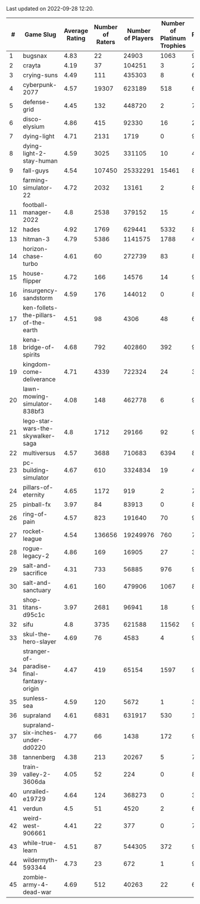 Last updated on 2022-09-28 12:20.


|#|Game Slug|Average Rating|Number of Raters|Number of Players|Number of Platinum Trophies|Max Rarity (%)|
|---|---|---|---|---|---|---|
|1|bugsnax|4.83|22|24903|1063|97|
|2|crayta|4.19|37|104251|3|22|
|3|crying-suns|4.49|111|435303|8|65|
|4|cyberpunk-2077|4.57|19307|623189|518|60|
|5|defense-grid|4.45|132|448720|2|79|
|6|disco-elysium|4.86|415|92330|16|28|
|7|dying-light|4.71|2131|1719|0|98|
|8|dying-light-2-stay-human|4.59|3025|331105|10|48|
|9|fall-guys|4.54|107450|25332291|15461|89|
|10|farming-simulator-22|4.72|2032|13161|2|86|
|11|football-manager-2022|4.8|2538|379152|15|48|
|12|hades|4.92|1769|629441|5332|89|
|13|hitman-3|4.79|5386|1141575|1788|48|
|14|horizon-chase-turbo|4.61|60|272739|83|83|
|15|house-flipper|4.72|166|14576|14|93|
|16|insurgency-sandstorm|4.59|176|144012|0|8|
|17|ken-follets-the-pillars-of-the-earth|4.51|98|4306|48|60|
|18|kena-bridge-of-spirits|4.68|792|402860|392|94|
|19|kingdom-come-deliverance|4.71|4339|722324|24|30|
|20|lawn-mowing-simulator-838bf3|4.08|148|462778|6|92|
|21|lego-star-wars-the-skywalker-saga|4.8|1712|29166|92|98|
|22|multiversus|4.57|3688|710683|6394|82|
|23|pc-building-simulator|4.67|610|3324834|19|47|
|24|pillars-of-eternity|4.65|1172|919|2|79|
|25|pinball-fx|3.97|84|83913|0|86|
|26|ring-of-pain|4.57|823|191640|70|97|
|27|rocket-league|4.54|136656|19249976|760|74|
|28|rogue-legacy-2|4.86|169|16905|27|36|
|29|salt-and-sacrifice|4.31|733|56885|976|91|
|30|salt-and-sanctuary|4.61|160|479906|1067|83|
|31|shop-titans-d95c1c|3.97|2681|96941|18|98|
|32|sifu|4.8|3735|621588|11562|96|
|33|skul-the-hero-slayer|4.69|76|4583|4|96|
|34|stranger-of-paradise-final-fantasy-origin|4.47|419|65154|1597|98|
|35|sunless-sea|4.59|120|5672|1|38|
|36|supraland|4.61|6831|631917|530|100|
|37|supraland-six-inches-under-dd0220|4.77|66|1438|172|99|
|38|tannenberg|4.38|213|20267|5|73|
|39|train-valley-2-3606da|4.05|52|224|0|89|
|40|unrailed-e19729|4.64|124|368273|0|39|
|41|verdun|4.5|51|4520|2|63|
|42|weird-west-906661|4.41|22|377|0|72|
|43|while-true-learn|4.51|87|544305|372|93|
|44|wildermyth-593344|4.73|23|672|1|91|
|45|zombie-army-4-dead-war|4.69|512|40263|22|66|
